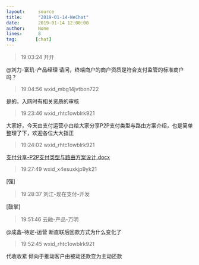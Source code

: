 ```yaml
---
layout:     source 
title:      "2019-01-14-WeChat"
date:       2019-01-14 12:00:00
author:     None
lines:      8 
tag:       [chat]
---
```

> 19:03:24  开开  
   
@刘力-富玑-产品经理 请问，终端商户的商户资质是符合支付监管的标准商户吗？  
   
> 19:04:56  wxid_mbg14jvtbon722  
   
是的。入网时有相关资质的审核  
   
> 19:23:46  wxid_rhtc1owblrk921  
   
大家好，今天由支付运营小白给大家分享P2P支付类型与路由方案介绍，也是简单整理了下，欢迎各位大大指正  
   
> 19:24:02  wxid_rhtc1owblrk921  
   
[支付分享-P2P支付类型与路由方案设计.docx
]()  
   
> 19:27:49  wxid_x4esuxkjp9yk21  
   
[强]  
   
> 19:28:37  刘江-现在支付-开发  
   
[鼓掌]  
   
> 19:51:46  云融-产品-万明  
   
@成鑫-待定-运营 断直联后回款方式为什么变化了  
   
> 19:52:45  wxid_rhtc1owblrk921  
   
代收收紧 倾向于推动客户由被动还款变为主动还款  
   
